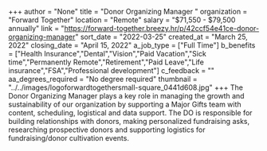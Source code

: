 +++
author = "None"
title = "Donor Organizing Manager "
organization = "Forward Together"
location = "Remote"
salary = "$71,550 - $79,500 annually"
link = "https://forward-together.breezy.hr/p/42ccf54e41ce-donor-organizing-manager"
sort_date = "2022-03-25"
created_at = "March 25, 2022"
closing_date = "April 15, 2022"
a_job_type = ["Full Time"]
b_benefits = ["Health Insurance","Dental","Vision","Paid Vacation","Sick time","Permanently Remote","Retirement","Paid Leave","Life insurance","FSA","Professional development"]
c_feedback = ""
aa_degrees_required = "No degree required"
thumbnail = "../../images/logoforwardtogethersmall-square_0441d608.jpg"
+++
The Donor Organizing Manager plays a key role in managing the growth and sustainability of our organization by supporting a Major Gifts team with content, scheduling, logistical and data support. The DO is responsible for building relationships with donors, making personalized fundraising asks, researching prospective donors and supporting logistics for fundraising/donor cultivation events.